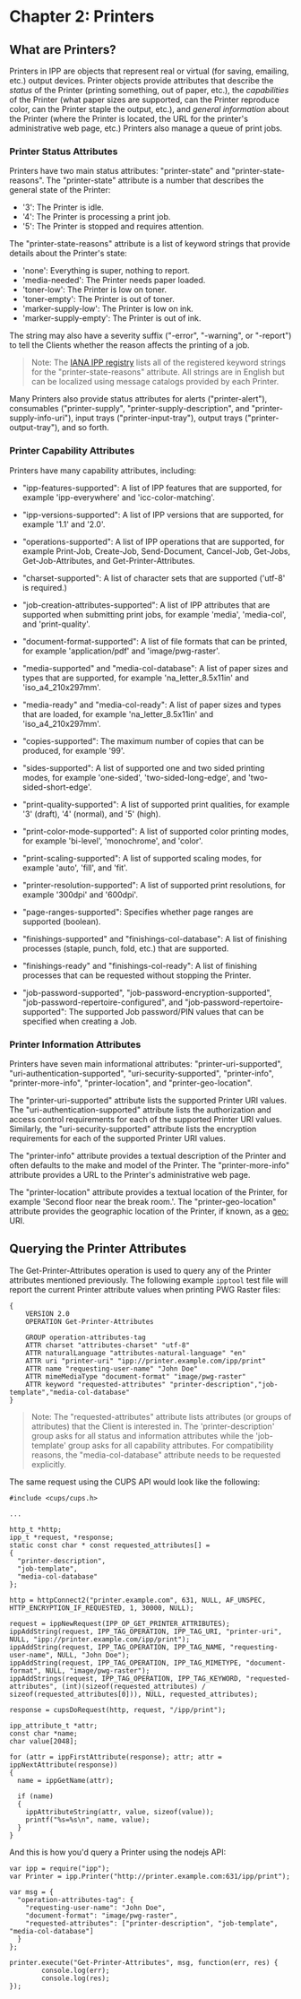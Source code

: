 Chapter 2: Printers
===================


What are Printers?
------------------

Printers in IPP are objects that represent real or virtual (for saving,
emailing, etc.) output devices.  Printer objects provide attributes that
describe the *status* of the Printer (printing something, out of paper, etc.),
the *capabilities* of the Printer (what paper sizes are supported, can the
Printer reproduce color, can the Printer staple the output, etc.), and *general
information* about the Printer (where the Printer is located, the URL for the
printer's administrative web page, etc.)  Printers also manage a queue of print
jobs.


### Printer Status Attributes

Printers have two main status attributes: "printer-state" and
"printer-state-reasons".  The "printer-state" attribute is a number that
describes the general state of the Printer:

- '3': The Printer is idle.
- '4': The Printer is processing a print job.
- '5': The Printer is stopped and requires attention.

The "printer-state-reasons" attribute is a list of keyword strings that provide
details about the Printer's state:

- 'none': Everything is super, nothing to report.
- 'media-needed': The Printer needs paper loaded.
- 'toner-low': The Printer is low on toner.
- 'toner-empty': The Printer is out of toner.
- 'marker-supply-low': The Printer is low on ink.
- 'marker-supply-empty': The Printer is out of ink.

The string may also have a severity suffix ("-error", "-warning", or "-report")
to tell the Clients whether the reason affects the printing of a job.

> Note: The [IANA IPP registry](https://www.iana.org/assignments/ipp-registrations/ipp-registrations.xml#ipp-registrations-4)
> lists all of the registered keyword strings for the "printer-state-reasons"
> attribute.  All strings are in English but can be localized using message
> catalogs provided by each Printer.

Many Printers also provide status attributes for alerts ("printer-alert"),
consumables ("printer-supply", "printer-supply-description", and
"printer-supply-info-uri"), input trays ("printer-input-tray"), output trays
("printer-output-tray"), and so forth.


### Printer Capability Attributes

Printers have many capability attributes, including:

- "ipp-features-supported": A list of IPP features that are supported, for
  example 'ipp-everywhere' and 'icc-color-matching'.

- "ipp-versions-supported": A list of IPP versions that are supported, for
  example '1.1' and '2.0'.

- "operations-supported": A list of IPP operations that are supported, for
  example Print-Job, Create-Job, Send-Document, Cancel-Job, Get-Jobs,
  Get-Job-Attributes, and Get-Printer-Attributes.

- "charset-supported": A list of character sets that are supported ('utf-8' is
  required.)

- "job-creation-attributes-supported": A list of IPP attributes that are
  supported when submitting print jobs, for example 'media', 'media-col', and
  'print-quality'.

- "document-format-supported": A list of file formats that can be printed,
  for example 'application/pdf' and 'image/pwg-raster'.

- "media-supported" and "media-col-database": A list of paper sizes and types
  that are supported, for example 'na\_letter\_8.5x11in' and
  'iso\_a4\_210x297mm'.

- "media-ready" and "media-col-ready": A list of paper sizes and types that are
  loaded, for example 'na\_letter\_8.5x11in' and
  'iso\_a4\_210x297mm'.

- "copies-supported": The maximum number of copies that can be produced, for
  example '99'.

- "sides-supported": A list of supported one and two sided printing modes, for
  example 'one-sided', 'two-sided-long-edge', and 'two-sided-short-edge'.

- "print-quality-supported": A list of supported print qualities, for example
  '3' (draft), '4' (normal), and '5' (high).

- "print-color-mode-supported": A list of supported color printing modes, for
  example 'bi-level', 'monochrome', and 'color'.

- "print-scaling-supported": A list of supported scaling modes, for example
  'auto', 'fill', and 'fit'.

- "printer-resolution-supported": A list of supported print resolutions, for
  example '300dpi' and '600dpi'.

- "page-ranges-supported": Specifies whether page ranges are supported
  (boolean).

- "finishings-supported" and "finishings-col-database": A list of finishing
  processes (staple, punch, fold, etc.) that are supported.

- "finishings-ready" and "finishings-col-ready": A list of finishing processes
  that can be requested without stopping the Printer.

- "job-password-supported", "job-password-encryption-supported",
  "job-password-repertoire-configured", and "job-password-repertoire-supported":
  The supported Job password/PIN values that can be specified when creating a
  Job.


### Printer Information Attributes

Printers have seven main informational attributes: "printer-uri-supported",
"uri-authentication-supported", "uri-security-supported", "printer-info",
"printer-more-info", "printer-location", and "printer-geo-location".

The "printer-uri-supported" attribute lists the supported Printer URI values.
The "uri-authentication-supported" attribute lists the authorization and access
control requirements for each of the supported Printer URI values.  Similarly,
the "uri-security-supported" attribute lists the encryption requirements for
each of the supported Printer URI values.

The "printer-info" attribute provides a textual description of the Printer and
often defaults to the make and model of the Printer.  The "printer-more-info"
attribute provides a URL to the Printer's administrative web page.

The "printer-location" attribute provides a textual location of the Printer,
for example 'Second floor near the break room.'.  The "printer-geo-location"
attribute provides the geographic location of the Printer, if known, as a
[geo:](https://tools.ietf.org/html/rfc5870) URI.


Querying the Printer Attributes
-------------------------------

The Get-Printer-Attributes operation is used to query any of the Printer
attributes mentioned previously.  The following example `ipptool` test file will
report the current Printer attribute values when printing PWG Raster files:

```
{
    VERSION 2.0
    OPERATION Get-Printer-Attributes

    GROUP operation-attributes-tag
    ATTR charset "attributes-charset" "utf-8"
    ATTR naturalLanguage "attributes-natural-language" "en"
    ATTR uri "printer-uri" "ipp://printer.example.com/ipp/print"
    ATTR name "requesting-user-name" "John Doe"
    ATTR mimeMediaType "document-format" "image/pwg-raster"
    ATTR keyword "requested-attributes" "printer-description","job-template","media-col-database"
}
```

> Note: The "requested-attributes" attribute lists attributes (or groups of
> attributes) that the Client is interested in.  The 'printer-description'
> group asks for all status and information attributes while the 'job-template'
> group asks for all capability attributes.  For compatibility reasons, the
> "media-col-database" attribute needs to be requested explicitly.

The same request using the CUPS API would look like the following:

```
#include <cups/cups.h>

...

http_t *http;
ipp_t *request, *response;
static const char * const requested_attributes[] =
{
  "printer-description",
  "job-template",
  "media-col-database"
};

http = httpConnect2("printer.example.com", 631, NULL, AF_UNSPEC, HTTP_ENCRYPTION_IF_REQUESTED, 1, 30000, NULL);

request = ippNewRequest(IPP_OP_GET_PRINTER_ATTRIBUTES);
ippAddString(request, IPP_TAG_OPERATION, IPP_TAG_URI, "printer-uri", NULL, "ipp://printer.example.com/ipp/print");
ippAddString(request, IPP_TAG_OPERATION, IPP_TAG_NAME, "requesting-user-name", NULL, "John Doe");
ippAddString(request, IPP_TAG_OPERATION, IPP_TAG_MIMETYPE, "document-format", NULL, "image/pwg-raster");
ippAddStrings(request, IPP_TAG_OPERATION, IPP_TAG_KEYWORD, "requested-attributes", (int)(sizeof(requested_attributes) / sizeof(requested_attributes[0])), NULL, requested_attributes);

response = cupsDoRequest(http, request, "/ipp/print");

ipp_attribute_t *attr;
const char *name;
char value[2048];

for (attr = ippFirstAttribute(response); attr; attr = ippNextAttribute(response))
{
  name = ippGetName(attr);

  if (name)
  {
    ippAttributeString(attr, value, sizeof(value));
    printf("%s=%s\n", name, value);
  }
}
```

And this is how you'd query a Printer using the nodejs API:

```
var ipp = require("ipp");
var Printer = ipp.Printer("http://printer.example.com:631/ipp/print");

var msg = {
  "operation-attributes-tag": {
    "requesting-user-name": "John Doe",
    "document-format": "image/pwg-raster",
    "requested-attributes": ["printer-description", "job-template", "media-col-database"]
  }
};

printer.execute("Get-Printer-Attributes", msg, function(err, res) {
        console.log(err);
        console.log(res);
});
```
